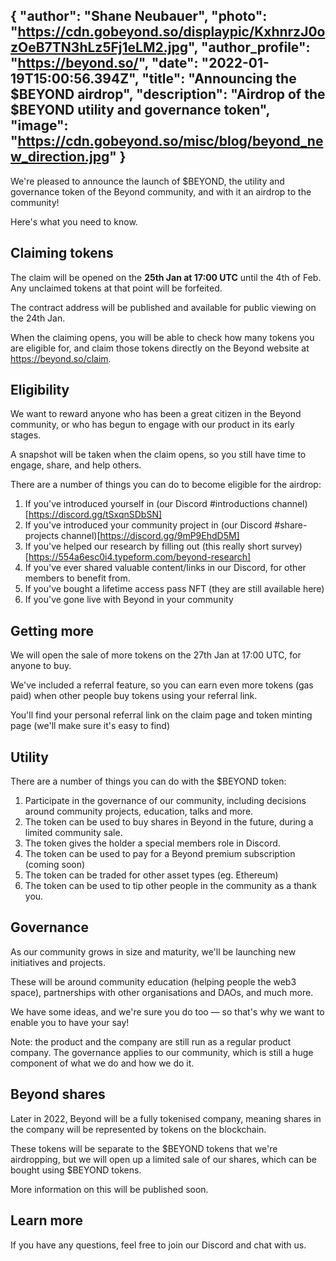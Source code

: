 {
  "author": "Shane Neubauer",
  "photo": "https://cdn.gobeyond.so/displaypic/KxhnrzJ0ozOeB7TN3hLz5Fj1eLM2.jpg",
  "author_profile": "https://beyond.so/",
  "date": "2022-01-19T15:00:56.394Z",
  "title": "Announcing the $BEYOND airdrop",
  "description": "Airdrop of the $BEYOND utility and governance token",
  "image": "https://cdn.gobeyond.so/misc/blog/beyond_new_direction.jpg"
}
---

We're pleased to announce the launch of $BEYOND, the utility and governance token of the Beyond community, and with it an airdrop to the community!

Here's what you need to know.

## Claiming tokens

The claim will be opened on the **25th Jan at 17:00 UTC** until the 4th of Feb. Any unclaimed tokens at that point will be forfeited.

The contract address will be published and available for public viewing on the 24th Jan.

When the claiming opens, you will be able to check how many tokens you are eligible for, and claim those tokens directly on the Beyond website at https://beyond.so/claim.

## Eligibility

We want to reward anyone who has been a great citizen in the Beyond community, or who has begun to engage with our product in its early stages.

A snapshot will be taken when the claim opens, so you still have time to engage, share, and help others.

There are a number of things you can do to become eligible for the airdrop:
1. If you've introduced yourself in (our Discord #introductions channel)[https://discord.gg/tSxqnSDbSN]
1. If you've introduced your community project in (our Discord #share-projects channel)[https://discord.gg/9mP9EhdD5M]
1. If you've helped our research by filling out (this really short survey)[https://554a6esc0i4.typeform.com/beyond-research]
1. If you've ever shared valuable content/links in our Discord, for other members to benefit from.
1. If you've bought a lifetime access pass NFT (they are still available here)
1. If you've gone live with Beyond in your community

## Getting more

We will open the sale of more tokens on the 27th Jan at 17:00 UTC, for anyone to buy.

We've included a referral feature, so you can earn even more tokens (gas paid) when other people buy tokens using your referral link.

You'll find your personal referral link on the claim page and token minting page (we'll make sure it's easy to find)

## Utility

There are a number of things you can do with the $BEYOND token:

1. Participate in the governance of our community, including decisions around community projects, education, talks and more.
1. The token can be used to buy shares in Beyond in the future, during a limited community sale.
1. The token gives the holder a special members role in Discord.
1. The token can be used to pay for a Beyond premium subscription (coming soon)
1. The token can be traded for other asset types (eg. Ethereum)
1. The token can be used to tip other people in the community as a thank you.

## Governance

As our community grows in size and maturity, we'll be launching new initiatives and projects.

These will be around community education (helping people the web3 space), partnerships with other organisations and DAOs, and much more.

We have some ideas, and we're sure you do too — so that's why we want to enable you to have your say!

Note: the product and the company are still run as a regular product company. The governance applies to our community, which is still a huge component of what we do and how we do it.

## Beyond shares

Later in 2022, Beyond will be a fully tokenised company, meaning shares in the company will be represented by tokens on the blockchain.

These tokens will be separate to the $BEYOND tokens that we're airdropping, but we will open up a limited sale of our shares, which can be bought using $BEYOND tokens.

More information on this will be published soon.

## Learn more

If you have any questions, feel free to join our Discord and chat with us.
